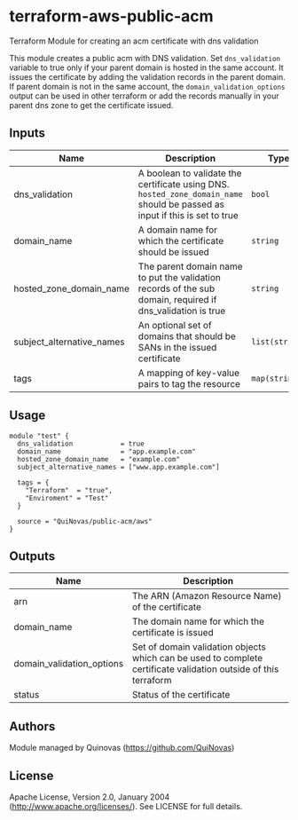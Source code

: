 # terraform-aws-public-acm
Terraform Module for creating an acm certificate with dns validation

This module creates a public acm with DNS validation. Set `dns_validation` variable to true only if your parent domain is hosted in the same account. It issues the certificate by adding the validation records in the parent domain. If parent domain is not in the same account, the `domain_validation_options` output can be used in other terraform or add the records manually in your parent dns zone to get the certificate issued.

## Inputs
| Name | Description | Type | Default | Required |
|------|-------------|------|---------|--------|
| dns\_validation | A boolean to validate the certificate using DNS. `hosted_zone_domain_name` should be passed as input if this is set to true | `bool` | n/a | yes |
| domain\_name | A domain name for which the certificate should be issued | `string` | n/a | yes |
| hosted\_zone\_domain\_name | The parent domain name to put the validation records of the sub domain, required if dns_validation is true | `string` | "" | no |
| subject\_alternative\_names | An optional set of domains that should be SANs in the issued certificate | `list(string)` | [] | no |
| tags | A mapping of key-value pairs to tag the resource | `map(string)` | {} | no |

## Usage
```
module "test" {
  dns_validation            = true
  domain_name               = "app.example.com"
  hosted_zone_domain_name   = "example.com"
  subject_alternative_names = ["www.app.example.com"]

  tags = {
    "Terraform"  = "true",
    "Enviroment" = "Test"
  }

  source = "QuiNovas/public-acm/aws"
}

```

## Outputs
| Name | Description |
|------|-------------|
| arn | The ARN (Amazon Resource Name) of the certificate |
| domain\_name | The domain name for which the certificate is issued |
| domain\_validation\_options | Set of domain validation objects which can be used to complete certificate validation outside of this terraform |
| status | Status of the certificate |

## Authors

Module managed by Quinovas (https://github.com/QuiNovas)

## License

Apache License, Version 2.0, January 2004 (http://www.apache.org/licenses/). See LICENSE for full details.